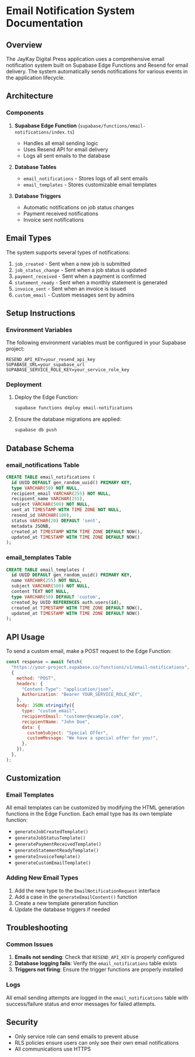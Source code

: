 # Email Notification System Documentation

## Overview

The JayKay Digital Press application uses a comprehensive email notification system built on Supabase Edge Functions and Resend for email delivery. The system automatically sends notifications for various events in the application lifecycle.

## Architecture

### Components

1. **Supabase Edge Function** (`supabase/functions/email-notifications/index.ts`)
   - Handles all email sending logic
   - Uses Resend API for email delivery
   - Logs all sent emails to the database

2. **Database Tables**
   - `email_notifications` - Stores logs of all sent emails
   - `email_templates` - Stores customizable email templates

3. **Database Triggers**
   - Automatic notifications on job status changes
   - Payment received notifications
   - Invoice sent notifications

## Email Types

The system supports several types of notifications:

1. `job_created` - Sent when a new job is submitted
2. `job_status_change` - Sent when a job status is updated
3. `payment_received` - Sent when a payment is confirmed
4. `statement_ready` - Sent when a monthly statement is generated
5. `invoice_sent` - Sent when an invoice is issued
6. `custom_email` - Custom messages sent by admins

## Setup Instructions

### Environment Variables

The following environment variables must be configured in your Supabase project:

```
RESEND_API_KEY=your_resend_api_key
SUPABASE_URL=your_supabase_url
SUPABASE_SERVICE_ROLE_KEY=your_service_role_key
```

### Deployment

1. Deploy the Edge Function:

   ```bash
   supabase functions deploy email-notifications
   ```

2. Ensure the database migrations are applied:
   ```bash
   supabase db push
   ```

## Database Schema

### email_notifications Table

```sql
CREATE TABLE email_notifications (
  id UUID DEFAULT gen_random_uuid() PRIMARY KEY,
  type VARCHAR(50) NOT NULL,
  recipient_email VARCHAR(255) NOT NULL,
  recipient_name VARCHAR(255),
  subject VARCHAR(500) NOT NULL,
  sent_at TIMESTAMP WITH TIME ZONE NOT NULL,
  resend_id VARCHAR(100),
  status VARCHAR(20) DEFAULT 'sent',
  metadata JSONB,
  created_at TIMESTAMP WITH TIME ZONE DEFAULT NOW(),
  updated_at TIMESTAMP WITH TIME ZONE DEFAULT NOW()
);
```

### email_templates Table

```sql
CREATE TABLE email_templates (
  id UUID DEFAULT gen_random_uuid() PRIMARY KEY,
  name VARCHAR(255) NOT NULL,
  subject VARCHAR(500) NOT NULL,
  content TEXT NOT NULL,
  type VARCHAR(50) DEFAULT 'custom',
  created_by UUID REFERENCES auth.users(id),
  created_at TIMESTAMP WITH TIME ZONE DEFAULT NOW(),
  updated_at TIMESTAMP WITH TIME ZONE DEFAULT NOW()
);
```

## API Usage

To send a custom email, make a POST request to the Edge Function:

```javascript
const response = await fetch(
  "https://your-project.supabase.co/functions/v1/email-notifications",
  {
    method: "POST",
    headers: {
      "Content-Type": "application/json",
      Authorization: "Bearer YOUR_SERVICE_ROLE_KEY",
    },
    body: JSON.stringify({
      type: "custom_email",
      recipientEmail: "customer@example.com",
      recipientName: "John Doe",
      data: {
        customSubject: "Special Offer",
        customMessage: "We have a special offer for you!",
      },
    }),
  },
);
```

## Customization

### Email Templates

All email templates can be customized by modifying the HTML generation functions in the Edge Function. Each email type has its own template function:

- `generateJobCreatedTemplate()`
- `generateJobStatusTemplate()`
- `generatePaymentReceivedTemplate()`
- `generateStatementReadyTemplate()`
- `generateInvoiceTemplate()`
- `generateCustomEmailTemplate()`

### Adding New Email Types

1. Add the new type to the `EmailNotificationRequest` interface
2. Add a case in the `generateEmailContent()` function
3. Create a new template generation function
4. Update the database triggers if needed

## Troubleshooting

### Common Issues

1. **Emails not sending**: Check that `RESEND_API_KEY` is properly configured
2. **Database logging fails**: Verify the `email_notifications` table exists
3. **Triggers not firing**: Ensure the trigger functions are properly installed

### Logs

All email sending attempts are logged in the `email_notifications` table with success/failure status and error messages for failed attempts.

## Security

- Only service role can send emails to prevent abuse
- RLS policies ensure users can only see their own email notifications
- All communications use HTTPS
